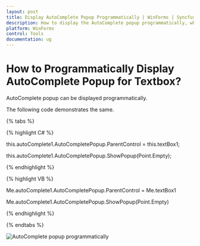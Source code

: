 ```yaml
---
layout: post
title: Display AutoComplete Popup Programmatically | WinForms | Syncfusion
description: How to display the AutoComplete popup programmatically, when a textbox is enabled with AutoComplete feature
platform: WinForms
control: Tools
documentation: ug
---
```


# How to Programmatically Display AutoComplete Popup for Textbox?

AutoComplete popup can be displayed programmatically.

The following code demonstrates the same.

{% tabs %}

{% highlight C# %}

this.autoComplete1.AutoCompletePopup.ParentControl = this.textBox1;

this.autoComplete1.AutoCompletePopup.ShowPopup(Point.Empty);

{% endhighlight %}

{% highlight VB %}

Me.autoComplete1.AutoCompletePopup.ParentControl = Me.textBox1

Me.autoComplete1.AutoCompletePopup.ShowPopup(Point.Empty)

{% endhighlight %}

{% endtabs %}

![AutoComplete popup programmatically](FAQ_images/Faq_img1.jpg) 